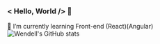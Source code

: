 ### < Hello, World /> 👋
🌱 I’m currently learning Front-end (React)(Angular) 
<br>
![Wendell's GitHub stats](https://github-readme-stats.vercel.app/api?username=WendellMatheus&show_icons=true&theme=radical)
<!--
**WendellMatheus/WendellMatheus** is a ✨ _special_ ✨ repository because its `README.md` (this file) appears on your GitHub profile.

Here are some ideas to get you started:

- 🔭 I’m currently working on ...
- 🌱 I’m currently learning ...
- 👯 I’m looking to collaborate on ...
- 🤔 I’m looking for help with ...
- 💬 Ask me about ...
- 📫 How to reach me: ...
- 😄 Pronouns: ...
- ⚡ Fun fact: ...
- 
-->
